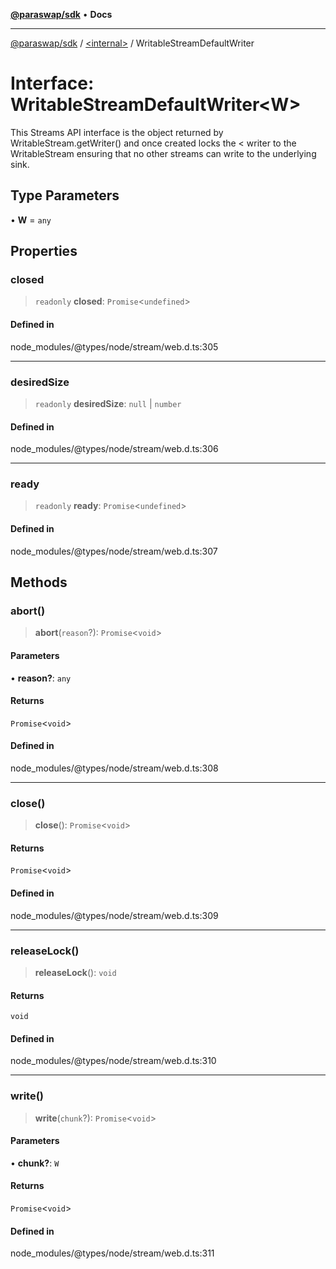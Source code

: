 [**@paraswap/sdk**](../../README.md) • **Docs**

***

[@paraswap/sdk](../../globals.md) / [\<internal\>](../README.md) / WritableStreamDefaultWriter

# Interface: WritableStreamDefaultWriter\<W\>

This Streams API interface is the object returned by
WritableStream.getWriter() and once created locks the < writer to the
WritableStream ensuring that no other streams can write to the underlying
sink.

## Type Parameters

• **W** = `any`

## Properties

### closed

> `readonly` **closed**: `Promise`\<`undefined`\>

#### Defined in

node\_modules/@types/node/stream/web.d.ts:305

***

### desiredSize

> `readonly` **desiredSize**: `null` \| `number`

#### Defined in

node\_modules/@types/node/stream/web.d.ts:306

***

### ready

> `readonly` **ready**: `Promise`\<`undefined`\>

#### Defined in

node\_modules/@types/node/stream/web.d.ts:307

## Methods

### abort()

> **abort**(`reason`?): `Promise`\<`void`\>

#### Parameters

• **reason?**: `any`

#### Returns

`Promise`\<`void`\>

#### Defined in

node\_modules/@types/node/stream/web.d.ts:308

***

### close()

> **close**(): `Promise`\<`void`\>

#### Returns

`Promise`\<`void`\>

#### Defined in

node\_modules/@types/node/stream/web.d.ts:309

***

### releaseLock()

> **releaseLock**(): `void`

#### Returns

`void`

#### Defined in

node\_modules/@types/node/stream/web.d.ts:310

***

### write()

> **write**(`chunk`?): `Promise`\<`void`\>

#### Parameters

• **chunk?**: `W`

#### Returns

`Promise`\<`void`\>

#### Defined in

node\_modules/@types/node/stream/web.d.ts:311
